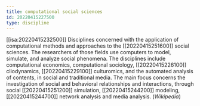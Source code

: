 ```yaml
---
title: computational social sciences
id: 20220415227500
type: discipline
---
```


[[isa:20220415232500]] Disciplines concerned with the application of computational methods and approaches to the [[20220415251600]] social sciences. The researchers of those fields use computers to model, simulate, and analyze social phenomena. The disciplines include computational economics, computational sociology, [[20220415226100]] cliodynamics, [[20220415229100]] culturomics, and the automated analysis of contents, in social and traditional media. The main focus concerns the investigation of social and behavioral relationships and interactions, through social [[20220415251200]] simulation, [[20220415244200]] modeling, [[20220415244700]] network analysis and media analysis. (*Wikipedia*)
